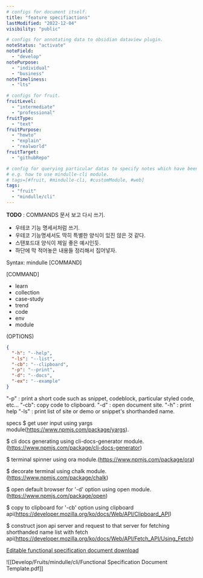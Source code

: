 ```yaml
---
# configs for document itself.
title: "feature specifiactions"
lastModified: "2022-12-04"
visibility: "public"

# configs for annotating data to obsidian dataview plugin.
noteStatus: "activate"
noteField:
  - "develop"
notePurpose:
  - "individual"
  - "business"
noteTimeliness:
  - "lts"

# configs for fruit.
fruitLevel:
  - "intermediate"
  - "professional"
fruitType:
  - "text"
fruitPurpose:
  - "howto"
  - "explain"
  - "realworld"
fruitTarget:
  - "githubRepo"

# config for querying particular datas to specify notes which have been noted expirences related to particular subject.
# e.g. how to use mindulle-cli module.
# tags=[#fruit, #mindulle-cli, #customModule, #web]
tags:
  - "fruit"
  - "mindulle/cli"
---
```


__TODO__ : COMMANDS 문서 보고 다시 쓰기.
- 우테코 기능 명세서처럼 쓰기.
- 우테코 기능명세서도 딱히 특별한 양식이 있진 않은 것 같다.
- 스탠포드대 양식이 제일 좋은 예시인듯.
- 하단에 막 적어놓은 내용들 정리해서 집어넣자.

Syntax:
mindulle [COMMAND]

[COMMAND]
- learn
- collection
- case-study
- trend
- code
- env
- module

(OPTIONS)
```json
{
  "-h": "--help",
  "-ls": "--list",
  "-cb": "--clipboard",
  "-p": "--print",
  "-d": "--docs",
  "-ex": "--example"
}
```

"-p" : print a short code such as snippet, codeblock, particular styled code, etc...
"-cb": copy code to clipboard.
"-d" : open document site.
"-h" : print help
"-ls" : print list of site or demo or snippet's shorthanded name.


specs
$ get user input using yargs module(https://www.npmjs.com/package/yargs).

$ cli docs generating using cli-docs-generator module.(https://www.npmjs.com/package/cli-docs-generator)

$ terminal spinner using ora module.(https://www.npmjs.com/package/ora)

$ decorate terminal using chalk module.(https://www.npmjs.com/package/chalk)

$ open default browser for '-d' option using open module.(https://www.npmjs.com/package/open)

$ copy to clipboard for '-cb' option using clipboard api(https://developer.mozilla.org/ko/docs/Web/API/Clipboard_API)

$ construct json api server and request to that server for fetching shorthanded name list with fetch api(https://developer.mozilla.org/ko/docs/Web/API/Fetch_API/Using_Fetch)

[Editable functional specification document download](https://uit.stanford.edu/pmo/templates) 

![[Develop/Fruits/mindulle/cli/Functional Specification Document Template.pdf]]
